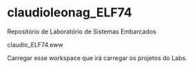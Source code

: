 # claudioleonag_ELF74
Repositório de Laboratório de Sistemas Embarcados


claudio_ELF74.eww 

Carregar esse workspace que irá carregar os projetos do Labs.
